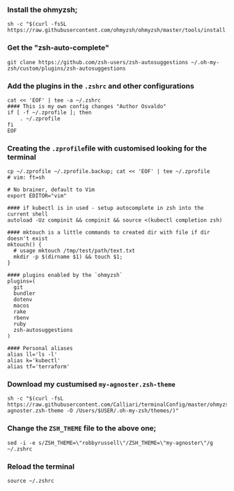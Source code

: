 ### Install the ohmyzsh;
```
sh -c "$(curl -fsSL https://raw.githubusercontent.com/ohmyzsh/ohmyzsh/master/tools/install.sh)"
```

### Get the "zsh-auto-complete"
```
git clone https://github.com/zsh-users/zsh-autosuggestions ~/.oh-my-zsh/custom/plugins/zsh-autosuggestions
```


### Add the plugins in the `.zshrc` and other configurations
```
cat << 'EOF' | tee -a ~/.zshrc
#### This is my own config changes "Author Osvaldo"
if [ -f ~/.zprofile ]; then
    . ~/.zprofile
fi
EOF
```

### Creating the `.zprofile`file with customised looking for the terminal
```
cp ~/.zprofile ~/.zprofile.backup; cat << 'EOF' | tee ~/.zprofile
# vim: ft=sh

# No brainer, default to Vim
export EDITOR="vim"

#### if kubectl is in used - setup autocomplete in zsh into the current shell
autoload -Uz compinit && compinit && source <(kubectl completion zsh)

#### mktouch is a little commands to created dir with file if dir doesn't exist
mktouch() {
  # usage mktouch /tmp/test/path/text.txt
  mkdir -p $(dirname $1) && touch $1;
}

#### plugins enabled by the `ohmyzsh`
plugins=(
  git
  bundler
  dotenv
  macos
  rake
  rbenv
  ruby
  zsh-autosuggestions
)

#### Personal aliases
alias ll='ls -l'
alias k='kubectl'
alias tf='terraform'
```
### Download my custumised `my-agnoster.zsh-theme` 
```
sh -c "$(curl -fsL https://raw.githubusercontent.com/Calliari/terminalConfig/master/ohmyzsh/my-agnoster.zsh-theme -O /Users/$USER/.oh-my-zsh/themes/)"
```

### Change the `ZSH_THEME` file to the above one;
```
sed -i -e s/ZSH_THEME=\"robbyrussell\"/ZSH_THEME=\"my-agnoster\"/g ~/.zshrc
```
### Reload the terminal 
```
source ~/.zshrc
```

